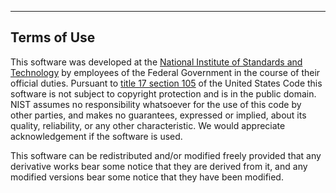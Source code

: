 ------------
Terms of Use
------------

This software was developed at the [National Institute of Standards
and Technology](http://www.nist.gov/) by employees of the Federal
Government in the course of their official duties.  Pursuant to 
[title 17 section 105](http://uscode.house.gov/uscode-cgi/fastweb.exe?getdoc+uscview+t17t20+9+0++)
of the United States Code this software is not subject to copyright
protection and is in the public domain. NIST assumes no responsibility
whatsoever for the use of this code by other parties, and makes no
guarantees, expressed or implied, about its quality, reliability,
or any other characteristic.  We would appreciate acknowledgement
if the software is used.

This software can be redistributed and/or modified freely
provided that any derivative works bear some notice that they are
derived from it, and any modified versions bear some notice that
they have been modified.
